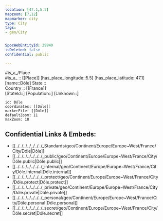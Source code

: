 ```yaml
---
location: [47.1,5.5] 
mapzoom: [7,12] 
mapmarker: city 
type: City
tags:
- geo/City


SpocWebEntityId: 29949
isDeleted: false
confidential: public

---
```

#is_a_/Place  
#is_a_ :: [[Place]] 
[has_place_longitude::5.5] 
[has_place_latitude::47.1] 
[name::Dóle] 
State ::  
Country :: [[France]]  
[StateId::] 
[Population::] 
[Unknown::] 


```leaflet
id: Dóle
coordinates: [[Dóle]] 
markerFile: [[Dóle]] 
defaultZoom: 11 
maxZoom: 18
```


## Confidential Links & Embeds: 
- [[../../../../../../../_Standards/geo/Continent/Europe/Europe~West/France/City/Dóle|Dóle]] 
- [[../../../../../../../_public/geo/Continent/Europe/Europe~West/France/City/Dóle.public|Dóle.public]] 
- [[../../../../../../../_internal/geo/Continent/Europe/Europe~West/France/City/Dóle.internal|Dóle.internal]] 
- [[../../../../../../../_protect/geo/Continent/Europe/Europe~West/France/City/Dóle.protect|Dóle.protect]] 
- [[../../../../../../../_private/geo/Continent/Europe/Europe~West/France/City/Dóle.private|Dóle.private]] 
- [[../../../../../../../_personal/geo/Continent/Europe/Europe~West/France/City/Dóle.personal|Dóle.personal]] 
- [[../../../../../../../_secret/geo/Continent/Europe/Europe~West/France/City/Dóle.secret|Dóle.secret]] 

